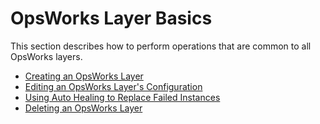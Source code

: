 # OpsWorks Layer Basics<a name="workinglayers-basics"></a>

This section describes how to perform operations that are common to all OpsWorks layers\.


+ [Creating an OpsWorks Layer](workinglayers-basics-create.md)
+ [Editing an OpsWorks Layer's Configuration](workinglayers-basics-edit.md)
+ [Using Auto Healing to Replace Failed Instances](workinginstances-autohealing.md)
+ [Deleting an OpsWorks Layer](workinglayers-basics-delete.md)